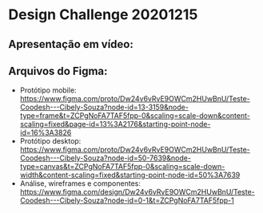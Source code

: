# Design Challenge 20201215

## Apresentação em vídeo:

## Arquivos do Figma:
- Protótipo mobile: https://www.figma.com/proto/Dw24v6vRvE9OWCm2HUwBnU/Teste-Coodesh---Cibely-Souza?node-id=13-3159&node-type=frame&t=ZCPgNoFA7TAF5fpp-0&scaling=scale-down&content-scaling=fixed&page-id=13%3A2176&starting-point-node-id=16%3A3826
- Protótipo desktop: https://www.figma.com/proto/Dw24v6vRvE9OWCm2HUwBnU/Teste-Coodesh---Cibely-Souza?node-id=50-7639&node-type=canvas&t=ZCPgNoFA7TAF5fpp-0&scaling=scale-down-width&content-scaling=fixed&starting-point-node-id=50%3A7639
- Análise, wireframes e componentes: https://www.figma.com/design/Dw24v6vRvE9OWCm2HUwBnU/Teste-Coodesh---Cibely-Souza?node-id=0-1&t=ZCPgNoFA7TAF5fpp-1
